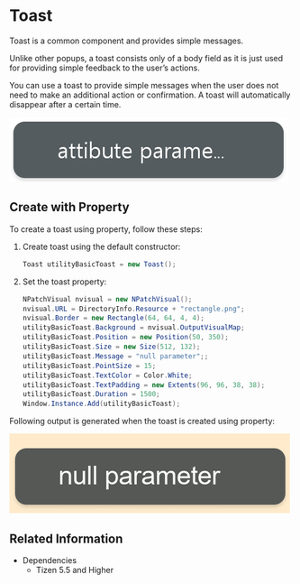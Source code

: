 # Toast
Toast is a common component and provides simple messages.

Unlike other popups, a toast consists only of a body field as it is just used for providing simple feedback to the user’s actions.

You can use a toast to provide simple messages when the user does not need to make an additional action or confirmation. A toast will automatically disappear after a certain time.

![Toast](./media/toast.png)


## Create with Property

To create a toast using property, follow these steps:

1. Create toast using the default constructor:

    ```cs
    Toast utilityBasicToast = new Toast();
    ```

2. Set the toast property:

    ```cs
    NPatchVisual nvisual = new NPatchVisual();
    nvisual.URL = DirectoryInfo.Resource + "rectangle.png";
    nvisual.Border = new Rectangle(64, 64, 4, 4);
    utilityBasicToast.Background = nvisual.OutputVisualMap;
    utilityBasicToast.Position = new Position(50, 350);
    utilityBasicToast.Size = new Size(512, 132);
    utilityBasicToast.Message = "null parameter";;
    utilityBasicToast.PointSize = 15;
    utilityBasicToast.TextColor = Color.White;
    utilityBasicToast.TextPadding = new Extents(96, 96, 38, 38);
    utilityBasicToast.Duration = 1500;
    Window.Instance.Add(utilityBasicToast);
    ```

Following output is generated when the toast is created using property:

![Toast](./media/toast.gif)

## Related Information
- Dependencies
  -   Tizen 5.5 and Higher
